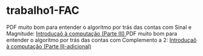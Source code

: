 # trabalho1-FAC

PDF muito bom para entender o algoritmo por trás das contas com Sinal e Magnitude: <a href="http://www.dsc.ufcg.edu.br/~joseana/IC_NA08.pdf"> Introduçaõ à computação (Parte III) </a>
PDF muito bom para entender o algoritmo por trás das contas com Complemento a 2: <a href="http://www.dsc.ufcg.edu.br/~joseana/IC_NA08.pdf">  Introduçaõ à computação (Parte III-adicional)</a>
